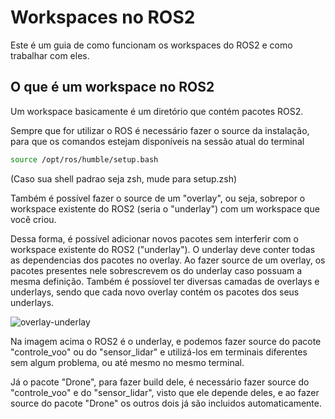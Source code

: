 # Workspaces no ROS2

Este é um guia de como funcionam os workspaces do ROS2 e como trabalhar com eles.

## O que é um workspace no ROS2

Um workspace basicamente é um diretório que contém pacotes ROS2. 

Sempre que for utilizar o ROS é necessário fazer o source da instalação, para que os comandos estejam disponíveis na sessão atual do terminal

```bash
source /opt/ros/humble/setup.bash
```

(Caso sua shell padrao seja zsh, mude para setup.zsh)

Também é possível fazer o source de um "overlay", ou seja, sobrepor o workspace existente do ROS2 (seria o "underlay") com um workspace que você criou.

Dessa forma, é possível adicionar novos pacotes sem interferir com o workspace existente do ROS2 ("underlay"). O underlay deve conter todas as dependencias dos pacotes no overlay. Ao fazer source de um overlay, os pacotes presentes nele sobrescrevem os do underlay caso possuam a mesma definição. Também é possíovel ter diversas camadas de overlays e underlays, sendo que cada novo overlay contém os pacotes dos seus underlays.

![overlay-underlay](https://github.com/Ararabots-UFMS/Drone/tree/main/Tutoriais/images/overlay-underlay.png)

Na imagem acima o ROS2 é o underlay, e podemos fazer source do pacote "controle_voo" ou do "sensor_lidar" e utilizá-los em terminais diferentes sem algum problema, ou até mesmo no mesmo terminal. 

Já o pacote "Drone", para fazer build dele, é necessário fazer source do "controle_voo" e do "sensor_lidar", visto que ele depende deles, e ao fazer source do pacote "Drone" os outros dois já são incluidos automaticamente.
